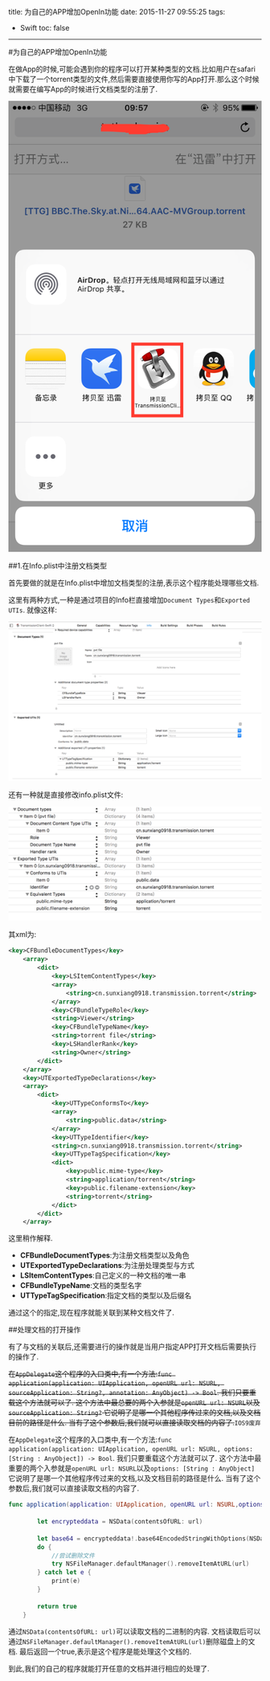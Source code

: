 title: 为自己的APP增加OpenIn功能
date: 2015-11-27 09:55:25
tags:
- Swift
toc: false
---

#为自己的APP增加OpenIn功能

在做App的时候,可能会遇到你的程序可以打开某种类型的文档.比如用户在safari中下载了一个torrent类型的文件,然后需要直接使用你写的App打开.那么这个时候就需要在编写App的时候进行文档类型的注册了.

![](/img/2015/11/27/1.png)

<!--more-->

##1.在Info.plist中注册文档类型

首先要做的就是在Info.plist中增加文档类型的注册,表示这个程序能处理哪些文档.

这里有两种方式,一种是通过项目的Info栏直接增加`Document Types`和`Exported UTIs`.
就像这样:

![](/img/2015/11/27/3.png)

还有一种就是直接修改info.plist文件:

![](/img/2015/11/27/2.png)

其xml为:

```xml
<key>CFBundleDocumentTypes</key>
	<array>
		<dict>
			<key>LSItemContentTypes</key>
			<array>
				<string>cn.sunxiang0918.transmission.torrent</string>
			</array>
			<key>CFBundleTypeRole</key>
			<string>Viewer</string>
			<key>CFBundleTypeName</key>
			<string>torrent file</string>
			<key>LSHandlerRank</key>
			<string>Owner</string>
		</dict>
	</array>
	<key>UTExportedTypeDeclarations</key>
	<array>
		<dict>
			<key>UTTypeConformsTo</key>
			<array>
				<string>public.data</string>
			</array>
			<key>UTTypeIdentifier</key>
			<string>cn.sunxiang0918.transmission.torrent</string>
			<key>UTTypeTagSpecification</key>
			<dict>
				<key>public.mime-type</key>
				<string>application/torrent</string>
				<key>public.filename-extension</key>
				<string>torrent</string>
			</dict>
		</dict>
	</array>
```

这里稍作解释.
* **CFBundleDocumentTypes**:为注册文档类型以及角色
* **UTExportedTypeDeclarations**:为注册处理类型与方式
* **LSItemContentTypes**:自己定义的一种文档的唯一串
* **CFBundleTypeName**:文档的类型名字
* **UTTypeTagSpecification**:指定文档的类型以及后缀名

通过这个的指定,现在程序就能关联到某种文档文件了.

##处理文档的打开操作

有了与文档的关联后,还需要进行的操作就是当用户指定APP打开文档后需要执行的操作了.

~~在`AppDelegate`这个程序的入口类中,有一个方法:`func application(application: UIApplication, openURL url: NSURL, sourceApplication: String?, annotation: AnyObject) -> Bool`.
我们只要重载这个方法就可以了.
这个方法中最总要的两个入参就是`openURL url: NSURL`以及`sourceApplication: String?`
它说明了是哪一个其他程序传过来的文档,以及文档目前的路径是什么.
当有了这个参数后,我们就可以直接读取文档的内容了.~~`IOS9废弃`

在`AppDelegate`这个程序的入口类中,有一个方法:`func application(application: UIApplication, openURL url: NSURL, options: [String : AnyObject]) -> Bool`.
我们只要重载这个方法就可以了.
这个方法中最重要的两个入参就是`openURL url: NSURL`以及`options: [String : AnyObject]`
它说明了是哪一个其他程序传过来的文档,以及文档目前的路径是什么.
当有了这个参数后,我们就可以直接读取文档的内容了.

```swift
func application(application: UIApplication, openURL url: NSURL,options: [String : AnyObject]) -> Bool {
        
        let encrypteddata = NSData(contentsOfURL: url)
        
        let base64 = encrypteddata!.base64EncodedStringWithOptions(NSDataBase64EncodingOptions(rawValue: 0))
        do {
            //尝试删除文件
            try NSFileManager.defaultManager().removeItemAtURL(url)
        } catch let e {
            print(e)
        }
                
        return true
    }
```

通过`NSData(contentsOfURL: url)`可以读取文档的二进制的内容.
文档读取后可以通过`NSFileManager.defaultManager().removeItemAtURL(url)`删除磁盘上的文档.
最后返回一个true,表示是这个程序是能处理这个文档的.

到此,我们的自己的程序就能打开任意的文档并进行相应的处理了.